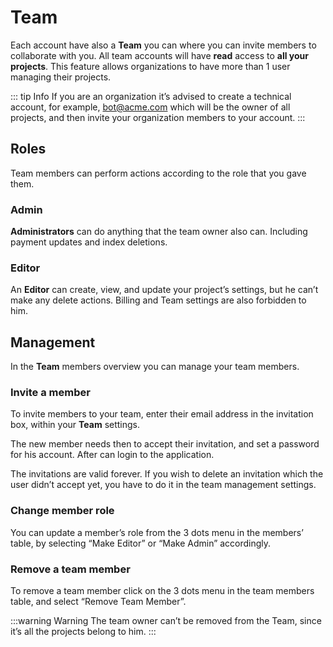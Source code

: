 # Team

Each account have also a **Team** you can where you can invite members to collaborate with you. All team accounts will have **read** access to **all your projects**.  This feature allows organizations to have more than 1 user managing their projects. 

::: tip Info
If you are an organization it’s advised to create a technical account, for example, bot@acme.com which will be the owner of all projects, and then invite your organization members to your account.
:::


## Roles
Team members can perform actions according to the role that you gave them. 

### Admin
**Administrators** can do anything that the team owner also can. Including payment updates and index deletions. 

### Editor
An **Editor** can create, view, and update your project’s settings, but he can’t make any delete actions.  Billing and Team settings are also forbidden to him.

## Management
In the **Team** members overview you can manage your team members.

### Invite a member
To invite members to your team, enter their email address in the invitation box, within your **Team** settings.

The new member needs then to accept their invitation, and set a password for his account. After can login to the application.

The invitations are valid forever. If you wish to delete an invitation which the user didn’t accept yet, you have to do it in the team management settings.

### Change member role
You can update a member’s role from the 3 dots menu in the members’ table, by selecting “Make Editor” or “Make Admin” accordingly.

### Remove a team member
To remove a team member click on the 3 dots menu in the team members table, and select “Remove Team Member”.

:::warning Warning
The team owner can’t be removed from the Team, since it’s all the projects belong to him. 
:::



